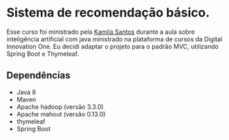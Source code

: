 # Sistema de recomendação básico.
Esse curso foi ministrado pela [Kamila Santos](https://github.com/Kamilahsantos/sistema-de-recomendacao-java-mahout.git "Kamila Santos") durante a aula sobre inteligência artificial com java ministrado na plataforma de cursos da Digital Innovation One.
Eu decidi adaptar o projeto para o padrão MVC, utilizando Spring Boot e Thymeleaf.

## Dependências
- Java 8
- Maven
- Apache hadoop (versão 3.3.0)
- Apache mahout (versão 0.13.0)
- thymeleaf
- Spring Boot
